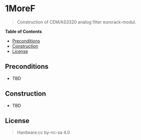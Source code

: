 #  1MoreF
> Construction of CEM/AS3320 analog filter eurorack-modul.

**Table of Contents**

- [Preconditions](#preconditions)
- [Construction](#construction)
- [License](#license)

## Preconditions<a name="preconditions"></a>

- TBD

## Construction<a name="construction"></a>

- TBD


## License<a name="license"></a>
> Hardware:cc by-nc-sa 4.0

